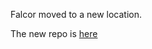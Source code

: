 Falcor moved to a new location. 

The new repo is [here](https://github.com/nvidiagameworks/falcor)
